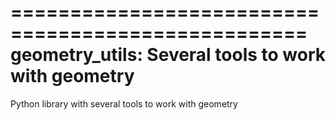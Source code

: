 ===================================================
geometry_utils: Several tools to work with geometry
===================================================

Python library with several tools to work with geometry
